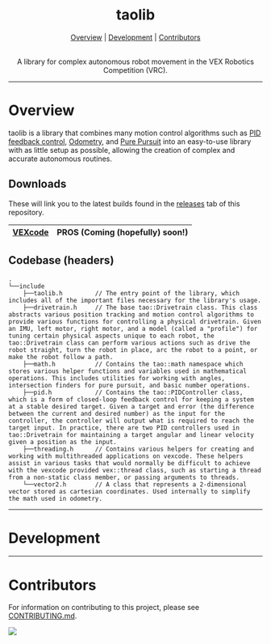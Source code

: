 <h1 align="center">taolib</h1>

<p align="center">
  <a href="#overview">Overview</a> |
  <a href="#development">Development</a> |
  <a href="#contributors">Contributors</a>
</p>

<p align="center">  <br/>
A library for complex autonomous robot movement in the VEX Robotics Competition (VRC).
  <br/>
</p>

---

# Overview

taolib is a library that combines many motion control algorithms such as [PID feedback control](https://renegaderobotics.org/pid-beginners-guide/), [Odometry](http://thepilons.ca/wp-content/uploads/2018/10/Tracking.pdf), and [Pure Pursuit](https://colab.research.google.com/drive/1fS4KaYXb7F1YQjP9lu66p511gsIPZWFe?usp=sharing#scrollTo=mx9nirOrLlN3) into an easy-to-use library with as little setup as possible, allowing the creation of complex and accurate autonomous routines.

## Downloads

These will link you to the latest builds found in the [releases](https://github.com/Tropix126/taolib/releases/) tab of this repository.

| [VEXcode]()  | PROS (Coming (hopefully) soon!) |
| ------------- | ------------- |



## Codebase (headers)

```
.
└──include
    ├──taolib.h         // The entry point of the library, which includes all of the important files necessary for the library's usage.
    ├──drivetrain.h     // The base tao::Drivetrain class. This class abstracts various position tracking and motion control algorithms to provide various functions for controlling a physical drivetrain. Given an IMU, left motor, right motor, and a model (called a "profile") for tuning certain physical aspects unique to each robot, the tao::Drivetrain class can perform various actions such as drive the robot straight, turn the robot in place, arc the robot to a point, or make the robot follow a path.
    ├──math.h           // Contains the tao::math namespace which stores various helper functions and variables used in mathematical operations. This includes utilities for working with angles, intersection finders for pure pursuit, and basic number operations.
    ├──pid.h            // Contains the tao::PIDController class, which is a form of closed-loop feedback control for keeping a system at a stable desired target. Given a target and error (the difference between the current and desired number) as the input for the controller, the controller will output what is required to reach the target input. In practice, there are two PID controllers used in tao::Drivetrain for maintaining a target angular and linear velocity given a position as the input.
    ├──threading.h      // Contains various helpers for creating and working with multithreaded applications on vexcode. These helpers assist in various tasks that would normally be difficult to achieve with the vexcode provided vex::thread class, such as starting a thread from a non-static class member, or passing arguments to threads.
    └──vector2.h        // A class that represents a 2-dimensional vector stored as cartesian coordinates. Used internally to simplify the math used in odometry.
```

---

# Development

---

# Contributors

For information on contributing to this project, please see [CONTRIBUTING.md](/CONTRIBUTING.md).

<a href="https://github.com/tropix126/taolib/graphs/contributors">
  <img src="https://contrib.rocks/image?repo=tropix126/taolib" />
</a>
